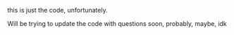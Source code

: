 this is just the code, unfortunately.

Will be trying to update the code with questions soon, probably, maybe, idk 
